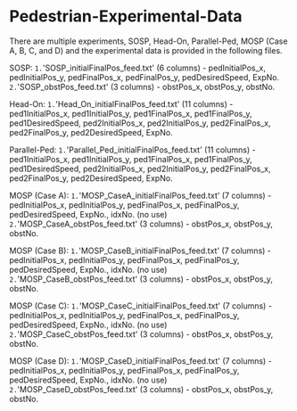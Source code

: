 # Pedestrian-Experimental-Data
There are multiple experiments, SOSP, Head-On, Parallel-Ped, MOSP (Case A, B, C, and D) and the experimental data is provided in the following files.

SOSP: 
`1.`'SOSP_initialFinalPos_feed.txt' (6 columns) - pedInitialPos_x, pedInitialPos_y, pedFinalPos_x, pedFinalPos_y, pedDesiredSpeed, ExpNo.  
`2.`'SOSP_obstPos_feed.txt' (3 columns) - obstPos_x, obstPos_y, obstNo.
      
Head-On: 
`1.`'Head_On_initialFinalPos_feed.txt' (11 columns) - ped1InitialPos_x, ped1InitialPos_y, ped1FinalPos_x, ped1FinalPos_y, ped1DesiredSpeed, ped2InitialPos_x, ped2InitialPos_y, ped2FinalPos_x, ped2FinalPos_y, ped2DesiredSpeed, ExpNo.

Parallel-Ped: 
`1.`'Parallel_Ped_initialFinalPos_feed.txt' (11 columns) - ped1InitialPos_x, ped1InitialPos_y, ped1FinalPos_x, ped1FinalPos_y, ped1DesiredSpeed, ped2InitialPos_x, ped2InitialPos_y, ped2FinalPos_x, ped2FinalPos_y, ped2DesiredSpeed, ExpNo.

MOSP (Case A): 
`1.`'MOSP_CaseA_initialFinalPos_feed.txt' (7 columns) - pedInitialPos_x, pedInitialPos_y, pedFinalPos_x, pedFinalPos_y, pedDesiredSpeed, ExpNo., idxNo. (no use)  
`2.`'MOSP_CaseA_obstPos_feed.txt' (3 columns) - obstPos_x, obstPos_y, obstNo.
               
MOSP (Case B): 
`1.`'MOSP_CaseB_initialFinalPos_feed.txt' (7 columns) - pedInitialPos_x, pedInitialPos_y, pedFinalPos_x, pedFinalPos_y, pedDesiredSpeed, ExpNo., idxNo. (no use)  
`2.`'MOSP_CaseB_obstPos_feed.txt' (3 columns) - obstPos_x, obstPos_y, obstNo.
               
MOSP (Case C): 
`1.`'MOSP_CaseC_initialFinalPos_feed.txt' (7 columns) - pedInitialPos_x, pedInitialPos_y, pedFinalPos_x, pedFinalPos_y, pedDesiredSpeed, ExpNo., idxNo. (no use)  
`2.`'MOSP_CaseC_obstPos_feed.txt' (3 columns) - obstPos_x, obstPos_y, obstNo.
               
MOSP (Case D): 
`1.`'MOSP_CaseD_initialFinalPos_feed.txt' (7 columns) - pedInitialPos_x, pedInitialPos_y, pedFinalPos_x, pedFinalPos_y, pedDesiredSpeed, ExpNo., idxNo. (no use)  
`2.`'MOSP_CaseD_obstPos_feed.txt' (3 columns) - obstPos_x, obstPos_y, obstNo.

